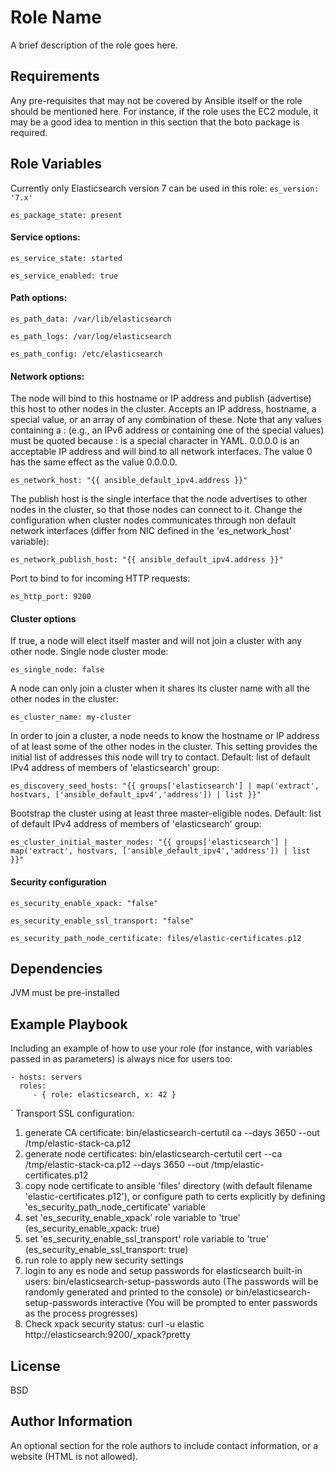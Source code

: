 Role Name
=========

A brief description of the role goes here.

Requirements
------------

Any pre-requisites that may not be covered by Ansible itself or the role should
be mentioned here. For instance, if the role uses the EC2 module, it may be a
good idea to mention in this section that the boto package is required.

Role Variables
--------------
Currently only Elasticsearch version 7 can be used in this role:
`es_version: '7.x'`

`es_package_state: present`

#### Service options:
`es_service_state: started`

`es_service_enabled: true`

#### Path options:
`es_path_data: /var/lib/elasticsearch`

`es_path_logs: /var/log/elasticsearch`

`es_path_config: /etc/elasticsearch`

#### Network options:
The node will bind to this hostname or IP address and publish (advertise) this host to other nodes in the cluster. Accepts an IP address, hostname, a special value, or an array of any combination of these. Note that any values containing a : (e.g., an IPv6 address or containing one of the special values) must be quoted because : is a special character in YAML. 0.0.0.0 is an acceptable IP address and will bind to all network interfaces. The value 0 has the same effect as the value 0.0.0.0.

`es_network_host: "{{ ansible_default_ipv4.address }}"`

The publish host is the single interface that the node advertises to other nodes in the cluster, so that those nodes can connect to it. Change the configuration when cluster nodes communicates through non default network interfaces (differ from NIC defined in the 'es_network_host' variable):

`es_network_publish_host: "{{ ansible_default_ipv4.address }}"`

Port to bind to for incoming HTTP requests:

`es_http_port: 9200`


#### Cluster options
If true, a node will elect itself master and will not join a cluster with any other node. Single node cluster mode:

`es_single_node: false`

A node can only join a cluster when it shares its cluster name with all the other nodes in the cluster:

`es_cluster_name: my-cluster`

In order to join a cluster, a node needs to know the hostname or IP address of at least some of the other nodes in the cluster. This setting provides the initial list of addresses this node will try to contact. Default: list of default IPv4 address of members of 'elasticsearch' group:

`es_discovery_seed_hosts: "{{ groups['elasticsearch'] | map('extract', hostvars, ['ansible_default_ipv4','address']) | list }}"`

Bootstrap the cluster using at least three master-eligible nodes. Default: list of default IPv4 address of members of 'elasticsearch' group:

`es_cluster_initial_master_nodes: "{{ groups['elasticsearch'] | map('extract', hostvars, ['ansible_default_ipv4','address']) | list }}"`


#### Security configuration
`es_security_enable_xpack: "false"`

`es_security_enable_ssl_transport: "false"`

`es_security_path_node_certificate: files/elastic-certificates.p12`

Dependencies
------------

JVM must be pre-installed

Example Playbook
----------------

Including an example of how to use your role (for instance, with variables
passed in as parameters) is always nice for users too:

    - hosts: servers
      roles:
         - { role: elasticsearch, x: 42 }
`
Transport SSL configuration:
1. generate CA certificate:
     bin/elasticsearch-certutil ca --days 3650 --out /tmp/elastic-stack-ca.p12
2. generate node certificates:
     bin/elasticsearch-certutil cert --ca /tmp/elastic-stack-ca.p12 --days 3650 --out /tmp/elastic-certificates.p12
3. copy node certificate to ansible 'files' directory (with default filename 'elastic-certificates.p12'), or configure path to certs explicitly by defining 'es_security_path_node_certificate' variable
4. set 'es_security_enable_xpack' role variable to 'true' (es_security_enable_xpack: true)
5. set 'es_security_enable_ssl_transport' role variable to 'true' (es_security_enable_ssl_transport: true)
6. run role to apply new security settings
7. login to any es node and setup passwords for elasticsearch built-in users:
     bin/elasticsearch-setup-passwords auto (The passwords will be randomly generated and printed to the console)
     or
     bin/elasticsearch-setup-passwords interactive (You will be prompted to enter passwords as the process progresses)
8. Check xpack security status:
     curl -u elastic http://elasticsearch:9200/_xpack?pretty

License
-------

BSD

Author Information
------------------

An optional section for the role authors to include contact information, or a
website (HTML is not allowed).
